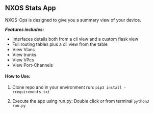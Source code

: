 ## NXOS Stats App

NXOS-Ops is designed to give you a summary view of your device.

***Features includes:***

- Interfaces details both from a cli view and a custom flask view
- Full routing tables plus a cli view from the table
- View Vlans
- View trunks
- View VPcs
- View Port-Channels

#### How to Use:

1. Clone repo and in your environment run: `pip3 install -rrequirements.txt`

2. Execute the app using run.py: Double click or from terminal `python3 run.py`